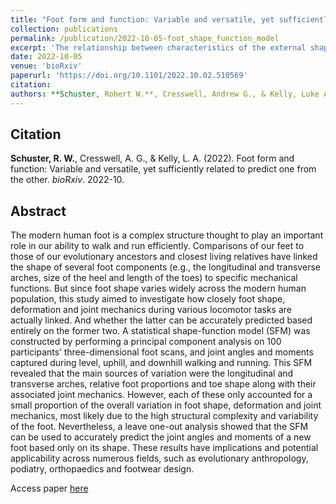 ```yaml
---
title: "Foot form and function: Variable and versatile, yet sufficiently related to predict one from the other"
collection: publications
permalink: /publication/2022-10-05-foot_shape_function_model
excerpt: 'The relationship between characteristics of the external shape of healthy human feet and their mechanical interaction with the ground during locomotion was investigated by constructing a statistical shape-function model.'
date: 2022-10-05
venue: 'bioRxiv'
paperurl: 'https://doi.org/10.1101/2022.10.02.510569'
citation: 
authors: **Schuster, Robert W.**, Cresswell, Andrew G., & Kelly, Luke A.
---
```

## Citation
**Schuster, R. W.**, Cresswell, A. G., & Kelly, L. A. (2022). Foot form and function: Variable and versatile, yet sufficiently related to predict one from the other. *bioRxiv*. 2022-10.

## Abstract  
The modern human foot is a complex structure thought to play an important role in our ability to walk and run efficiently. Comparisons of our feet to those of our evolutionary ancestors and closest living relatives have linked the shape of several foot components (e.g., the longitudinal and transverse arches, size of the heel and length of the toes) to specific mechanical functions. But since foot shape varies widely across the modern human population, this study aimed to investigate how closely foot shape, deformation and joint mechanics during various locomotor tasks are actually linked. And whether the latter can be accurately predicted based entirely on the former two. A statistical shape-function model (SFM) was constructed by performing a principal component analysis on 100 participants’ three-dimensional foot scans, and joint angles and moments captured during level, uphill, and downhill walking and running. This SFM revealed that the main sources of variation were the longitudinal and transverse arches, relative foot proportions and toe shape along with their associated joint mechanics. However, each of these only accounted for a small proportion of the overall variation in foot shape, deformation and joint mechanics, most likely due to the high structural complexity and variability of the foot. Nevertheless, a leave one-out analysis showed that the SFM can be used to accurately predict the joint angles and moments of a new foot based only on its shape. These results have implications and potential applicability across numerous fields, such as evolutionary anthropology, podiatry, orthopaedics and footwear design.  
  
  
Access paper [here](https://doi.org/10.1101/2022.10.02.510569)
